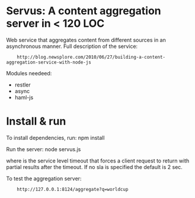 Servus: A content aggregation server in < 120 LOC
=============

Web service that aggregates content from different sources in an asynchronous manner. Full description of the service: 

		http://blog.newsplore.com/2010/06/27/building-a-content-aggregation-service-with-node-js

Modules needeed:
* restler
* async
* haml-js

Install & run
=============

To install dependencies, run:
		npm install

Run the server:
		node servus.js <sla>

where <sla> is the service level timeout that forces a client request to return with partial results after the timeout. If no sla is specified the default is 2 sec.

To test the aggregation server:

		http://127.0.0.1:8124/aggregate?q=worldcup
